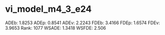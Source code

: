 # vi_model_m4_3_e24

ADEb: 1.8253
ADEp: 0.8541
ADEv: 2.2243
FDEb: 3.4166
FDEp: 1.6574
FDEv: 3.9653
Rank: 1077
WSADE: 1.3418
WSFDE: 2.506